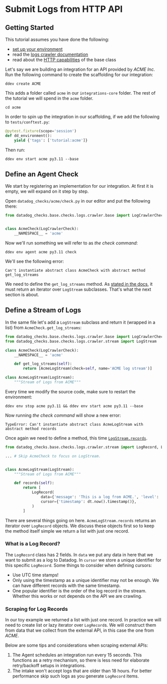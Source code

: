 # Submit Logs from HTTP API

## Getting Started

This tutorial assumes you have done the following:

- [set up your environment](../../index.md#getting-started)
- read the [logs crawler documentation](../../base/logs-crawlers.md)
- read about the [HTTP capabilities](../../base/http.md) of the base class

Let's say we are building an integration for an API provided by *ACME Inc.*
Run the following command to create the scaffolding for our integration:

```
ddev create ACME
```

This adds a folder called `acme` in our `integrations-core` folder.
The rest of the tutorial we will spend in the `acme` folder.
```
cd acme
```

In order to spin up the integration in our scaffolding, if we add the following to `tests/conftest.py`:

```python
@pytest.fixture(scope='session')
def dd_environment():
    yield {'tags': ['tutorial:acme']}
```

Then run:
```
ddev env start acme py3.11 --base
```

## Define an Agent Check

We start by registering an implementation for our integration.
At first it is empty, we will expand on it step by step.

Open `datadog_checks/acme/check.py` in our editor and put the following there:

```python
from datadog_checks.base.checks.logs.crawler.base import LogCrawlerCheck


class AcmeCheck(LogCrawlerCheck):
    __NAMESPACE__ = 'acme'
```

Now we'll run something we will refer to as *the check command*:
```
ddev env agent acme py3.11 check
```

We'll see the following error:
```
Can't instantiate abstract class AcmeCheck with abstract method get_log_streams
```

We need to define the `get_log_streams` method.
As [stated in the docs](../../base/logs-crawlers.md#datadog_checks.base.checks.logs.crawler.base.LogCrawlerCheck.get_log_streams), it must return an iterator over `LogStream` subclasses.
That's what the next section is about.

## Define a Stream of Logs

In the same file let's add a `LogStream` subclass and return it (wrapped in a list) from `AcmeCheck.get_log_streams`:

```python
from datadog_checks.base.checks.logs.crawler.base import LogCrawlerCheck
from datadog_checks.base.checks.logs.crawler.stream import LogStream

class AcmeCheck(LogCrawlerCheck):
    __NAMESPACE__ = 'acme'

    def get_log_streams(self):
        return [AcmeLogStream(check=self, name='ACME log stream')]

class AcmeLogStream(LogStream):
    """Stream of Logs from ACME"""
```

Every time we modify the source code, make sure to restart the environment:

```
ddev env stop acme py3.11 && ddev env start acme py3.11 --base
```

Now running *the check command* will show a new error:

```
TypeError: Can't instantiate abstract class AcmeLogStream with abstract method records
```

Once again we need to define a method, this time [`LogStream.records`](../../base/logs-crawlers.md#datadog_checks.base.checks.logs.crawler.stream.LogStream.records).


```python
from datadog_checks.base.checks.logs.crawler.stream import LogRecord, LogStream

... # Skip AcmeCheck to focus on LogStream.


class AcmeLogStream(LogStream):
    """Stream of Logs from ACME"""

    def records(self):
        return [
            LogRecord(
                data={'message': 'This is a log from ACME.', 'level': 'info'},
                cursor={'timestamp': dt.now().timestamp()},
            )
        ]
```

There are several things going on here.
`AcmeLogStream.records` returns an iterator over `LogRecord` objects.
We discuss these objects first so to keep the method itself simple we return a list with just one record.

### What is a Log Record?

The `LogRecord` class has 2 fields.
In `data` we put any data in here that we want to submit as a log to Datadog.
In `cursor` we store a unique identifier for this specific `LogRecord`.
Some things to consider when defining cursors:

- Use UTC time stamps!
- Only using the timestamp as a unique identifier may not be enough. We can have different records with the same timestamp.
- One popular identifier is the order of the log record in the stream. Whether this works or not depends on the API we are crawling.


### Scraping for Log Records

In our toy example we returned a list with just one record.
In practice we will need to create list or lazy iterator over `LogRecord`s.
We will construct them from data that we collect from the external API, in this case the one from *ACME*.

Below are some tips and considerations when scraping external APIs:

1. The Agent schedules an integration run every 15 seconds. This functions as a retry mechanism, so there is less need for elaborate retry/backoff setups in integrations.
1. The intake won't accept logs that are older than 18 hours. For better performance skip such logs as you generate `LogRecord` items.
